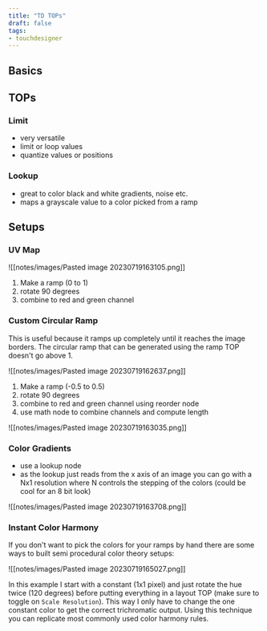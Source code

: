 ```yaml
---
title: "TD TOPs"
draft: false
tags:
- touchdesigner
---
```


## Basics

## TOPs

### Limit
- very versatile
- limit or loop values
- quantize values or positions

### Lookup
- great to color black and white gradients, noise etc.
- maps a grayscale value to a color picked from a ramp

## Setups

### UV Map

![[notes/images/Pasted image 20230719163105.png]]

1. Make a ramp (0 to 1)
2. rotate 90 degrees
3. combine to red and green channel

### Custom Circular Ramp

This is useful because it ramps up completely until it reaches the image borders. The circular ramp that can be generated using the ramp TOP doesn't go above 1.

![[notes/images/Pasted image 20230719162637.png]]

1. Make a ramp (-0.5 to 0.5)
2. rotate 90 degrees
3. combine to red and green channel using reorder node
4. use math node to combine channels and compute length

![[notes/images/Pasted image 20230719163035.png]]

### Color Gradients

- use a lookup node
- as the lookup just reads from the x axis of an image you can go with a Nx1 resolution where N controls the stepping of the colors (could be cool for an 8 bit look)

![[notes/images/Pasted image 20230719163708.png]]

### Instant Color Harmony

If you don't want to pick the colors for your ramps by hand there are some ways to built semi procedural color theory setups:

![[notes/images/Pasted image 20230719165027.png]]

In this example I start with a constant (1x1 pixel) and just rotate the hue twice (120 degrees) before putting everything in a layout TOP (make sure to toggle on `Scale Resolution`). This way I only have to change the one constant color to get the correct trichromatic output. Using this technique you can replicate most commonly used color harmony rules.

